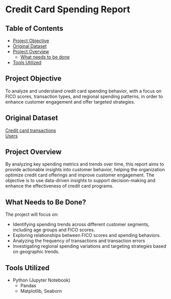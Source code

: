# **Credit Card Spending Report**

## **Table of Contents**
- [Project Objective](#project-objective)
- [Original Dataset](#original-dataset)
- [Project Overview](#project-overview)
   - [What needs to be done](#what-needs-to-be-done)
- [Tools Utilized](#tools-utilized)


## **Project Objective**
To analyze and understand credit card spending behavior, with a focus on FICO scores, transaction types, and regional spending patterns, in order to enhance customer engagement and offer targeted strategies.

## **Original Dataset**
[Credit card transactions](https://drive.google.com/file/d/1A3XLtF0ZgbmYIVWJybYGIuL8gC7ErbSk/view?usp=drive_link) <br>
[Users](https://github.com/xindalok/Credit-Card-Transaction-Analysis-Spending-Insights---Python/blob/91a9247f7cf0e09981b682c121b2d34b9d0911c2/datasets/users.csv)


## **Project Overview**
By analyzing key spending metrics and trends over time, this report aims to provide actionable insights into customer behavior, helping the organization optimize credit card offerings and improve customer engagement. The objective is to use data-driven insights to support decision-making and enhance the effectiveness of credit card programs.

## **What Needs to Be Done?**
The project will focus on:
- Identifying spending trends across different customer segments, including age groups and FICO scores.
- Exploring relationships between FICO scores and spending behaviors.
- Analyzing the frequency of transactions and transaction errors
- Investigating regional spending variations and targeting strategies based on geographic trends.

## **Tools Utilized**
- Python (Jupyter Notebook)
  - Pandas
  - Matplotlib, Seaborn
